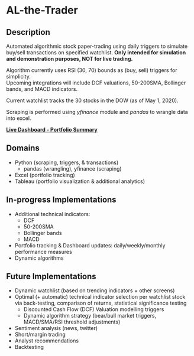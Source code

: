 # AL-the-Trader

## Description 
Automated algorithmic stock paper-trading using daily triggers to simulate buy/sell transactions on specified watchlist. **Only intended for simulation and demonstration purposes, NOT for live trading.**  

Algorithm currently uses RSI (30, 70) bounds as (buy, sell) triggers for simplicity.  
Upcoming integrations will include DCF valuations, 50-200SMA, Bollinger bands, and MACD indicators.

Current watchlist tracks the 30 stocks in the DOW (as of May 1, 2020).

Scraping is performed using *yfinance* module and *pandas* to wrangle data into excel. 

**[Live Dashboard - Portfolio Summary](https://public.tableau.com/profile/patrick.de.guzman5555#!/vizhome/ALtheTrader-PortfolioSummary/Dashboard1)**

## Domains 
- Python (scraping, triggers, & transactions)
    - pandas (wrangling), yfinance (scraping)
- Excel (portfolio tracking)
- Tableau (portfolio visualization & additional analytics)

## In-progress Implementations
- Additional technical indicators: 
    - DCF  
    - 50-200SMA  
    - Bollinger bands  
    - MACD  
- Portfolio tracking & Dashboard updates: daily/weekly/monthly performance measures  
- Dynamic algorithms

## Future Implementations 
- Dynamic watchlist (based on trending indicators + other screens)
- Optimal (+ automatic) technical indicator selection per watchlist stock via back-testing, comparison of returns, statistical significance testing
    - Discounted Cash Flow (DCF) Valuation modelling triggers
    - Dynamic algorithm strategy (bear/bull market triggers, MACD/SMA/RSI threshold adjustments)
- Sentiment analysis (news, twitter)
- Short/margin trading
- Analyst recommendations
- Backtesting
